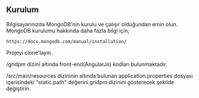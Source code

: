 ## Kurulum

Bilgisayarınızda MongoDB'nin kurulu ve çalışır olduğundan emin olun. MongoDB kurulumu hakkında daha fazla bilgi için;

```
https://docs.mongodb.com/manual/installation/
```

Projeyi clone'layın.

/gridpm dizini altında front-end(AngularJs) kodları bulunmaktadır.

/src/main/resources dizininin altında bulunan application.properties dosyası içerisindeki "static.path" değerini gridpm dizinini gösterecek şekilde değiştirin.

